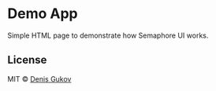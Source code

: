 # Demo App

Simple HTML page to demonstrate how Semaphore UI works.

## License

MIT © [Denis Gukov](https://github.com/fiftin)
